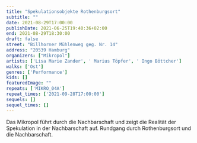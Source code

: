 ```yaml
---
title: "Spekulationsobjekte Rothenburgsort"
subtitle: ""
date: 2021-08-29T17:00:00
publishDate: 2021-06-25T19:40:36+02:00
end: 2021-08-29T18:30:00
draft: false
street: "Billhorner Mühlenweg geg. Nr. 14"
address: "20539 Hamburg"
organizers: ["Mikropol"]
artists: ['Lisa Marie Zander', ' Marius Töpfer', ' Ingo Böttcher']
walks: ['Ost']
genres: ['Performance']
kids: []
featuredImage: ""
repeats: ['MIKRO_04A']
repeat_times: ['2021-09-28T17:00:00']
sequels: []
sequel_times: []
---
```


Das Mikropol führt durch die Nachbarschaft und zeigt die Realität der Spekulation in der Nachbarschaft auf. Rundgang durch Rothenburgsort und die Nachbarschaft.